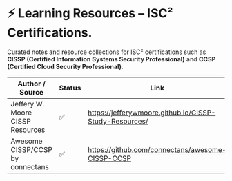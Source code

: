 # ⚡️ Learning Resources – ISC² Certifications.

Curated notes and resource collections for ISC² certifications such as **CISSP (Certified Information Systems Security Professional)** and **CCSP (Certified Cloud Security Professional)**.

| Author / Source                        | Status | Link                                                               |
|----------------------------------------|--------|--------------------------------------------------------------------|
| Jeffery W. Moore CISSP Resources       | ✅     | https://jefferywmoore.github.io/CISSP-Study-Resources/            |
| Awesome CISSP/CCSP by connectans       | ✅     | https://github.com/connectans/awesome-CISSP-CCSP                  |
